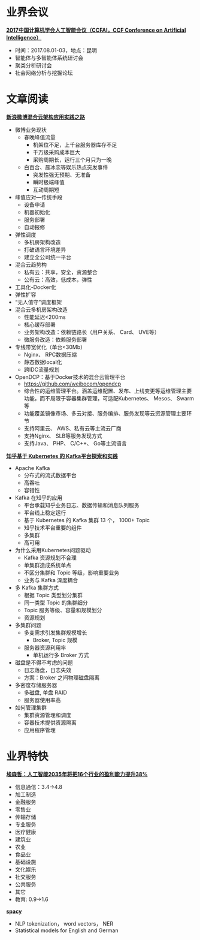 # 业界会议


[**2017中国计算机学会人工智能会议（CCFAI，CCF Conference on Artificial Intelligence）**](http://www.liip.cn/ccfai2017/default.html)
* 时间：2017.08.01-03，地点：昆明
* 智能体与多智能体系统研讨会 
* 聚类分析研讨会
* 社会网络分析与挖掘论坛
 

# 文章阅读


[**新浪微博混合云架构应用实践之路**](http://2017.qconbeijing.com/schedule)
* 微博业务现状
   * 春晚峰值流量
      * 机架位不足，上千台服务器库存不足
      * 千万级采购成本巨大
      * 采购周期长，运行三个月只为一晚
   * 白百合、晨冰恋等娱乐热点突发事件
      * 突发性强无预期、无准备
      * 瞬时极端峰值
      * 互动周期短
* 峰值应对—传统手段
   * 设备申请
   * 机器初始化
   * 服务部署
   * 自动报修
* 弹性调度
   * 多机房架构改造
   * 打破语言环境差异
   * 建立全公司统一平台
* 混合云趋势构
   * 私有云：共享，安全，资源整合
   * 公有云：高效，低成本，弹性
* 工具化-Docker化
* 弹性扩容
* “无人值守”调度框架
* 混合云多机房架构改造
   * 性能延迟<200ms
   * 核心缓存部署
   * 业务架构改造：依赖链路长（用户关系、 Card、 UVE等）
   * 微服务改造：依赖服务部署
* 专线带宽优化（单台<30Mb）
   * Nginx、 RPC数据压缩
   * 静态数据local化
   * 跨IDC流量规划
* OpenDCP：基于Docker技术的混合云管理平台
   * https://github.com/weibocom/opendcp
   * 综合性的运维管理平台。涵盖运维配置、发布、上线变更等运维管理主要功能，而不局限于容器集群管理，可适配Kubernetes、 Mesos、 Swarm等
   * 功能覆盖镜像市场、多云对接、服务编排、服务发现等云资源管理主要环节
   * 支持阿里云、 AWS、私有云等主流云厂商
   * 支持Nginx、 SLB等服务发现方式
   * 支持Java、 PHP、 C/C++、 Go等主流语言


[**知乎基于 Kubernetes 的 Kafka平台探索和实践**](http://2017.qconbeijing.com/schedule)
* Apache Kafka
   * 分布式的流式数据平台
   * 高吞吐
   * 容错性
* Kafka 在知乎的应用
   * 平台承载知乎业务日志、数据传输和消息队列服务
   * 平台线上稳定运行
   * 基于 Kubernetes 的 Kafka 集群 13 个， 1000+ Topic
   * 知乎技术平台重要的组件
   * 多集群
   * 高可用
* 为什么采用Kubernetes问题驱动
   * Kafka 资源规划不合理
   * 单集群造成系统单点
   * 不区分集群和 Topic 等级，影响重要业务
   * 业务与 Kafka 深度耦合
* 多 Kafka 集群方式
   * 根据 Topic 类型划分集群
   * 同一类型 Topic 的集群细分
   * Topic 服务等级、容量和规模划分
   * 资源规划
* 多集群问题
   * 多变需求引发集群规模增长
      * Broker, Topic 规模
   * 服务器资源利用率
      * 单机运行多 Broker 方式
* 磁盘是不得不考虑的问题
   * 日志落盘，日志失效
   * 方案：Broker 之间物理磁盘隔离
* 多密度存储服务器
   * 多磁盘, 单盘 RAID
   * 服务器使用率高
* 如何管理集群
   * 集群资源管理和调度
   * 容器技术提供资源隔离
   * 应用程序管理


# 业界特快


[**埃森哲：人工智能2035年将把16个行业的盈利能力提升38%**](https://mp.weixin.qq.com/s?__biz=MzIzNjc1NzUzMw==&mid=2247486486&idx=3&sn=66fc81558aa397190e1db532ff757b62&scene=0#wechat_redirect)
* 信息通信：3.4->4.8
* 加工制造
* 金融服务
* 零售业
* 传输存储
* 专业服务
* 医疗健康
* 建筑业
* 农业
* 食品业
* 基础设施
* 文化娱乐
* 社交服务
* 公共服务
* 其它
* 教育: 0.9->1.6


[**spacy**](https://spacy.io/)
* NLP tokenization， word vectors， NER
* Statistical models for English and German